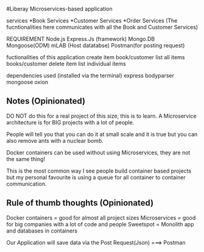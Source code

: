 
#Liberay Microservices-based application

services
*Book Services
*Customer Services
*Order Services (The fucntionalities here communicates with all the Book and Customer Services)



REQUIREMENT
Node.js
Express.Js (framework)
Mongo.DB
Mongoose(ODM)
mLAB (Host datatabse)
Postman(for posting request)

fuctionalities of this application 
create item book/customer
list all items books/customer
delete item
list individual items


dependencies used (installed via the terminal)
express
bodyparser
mongoose
oxion

## Notes (Opinionated)
DO NOT do this for a real project of this size, this is to learn.
A Microservice architecture is for BIG projects with a lot of people.

People will tell you that you can do it at small scale and it is true
but you can also remove ants with a nuclear bomb.

Docker containers can be used without using Microservices, they are not the
same thing!

This is the most common way I see people build container based projects
but my personal favourite is using a queue for all container to container
communication.

## Rule of thumb thoughts (Opinionated)
Docker containers = good for almost all project sizes
Microservices = good for big companies with a lot of code and people
Sweetspot = Monolith app and databases in containers


Our Application will save data via the Post Request(Json) ===> Postman